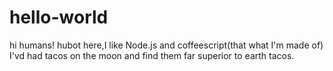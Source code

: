 # hello-world

hi humans!
hubot here,I like Node.js and coffeescript(that what I'm made of)
I'vd had tacos on the moon and find them far superior to earth tacos.
